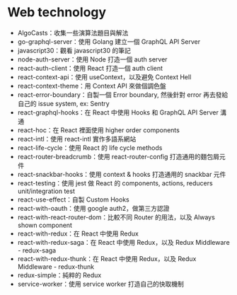 # Web technology

+ AlgoCasts：收集一些演算法題目與解法
+ go-graphql-server：使用 Golang 建立一個 GraphQL API Server
+ javascript30：觀看 javascript30 的筆記
+ node-auth-server：使用 Node 打造一個 auth server
+ react-auth-client：使用 React 打造一個 auth client
+ react-context-api：使用 useContext，以及避免 Context Hell
+ react-context-theme：用 Context API 來做個調色盤
+ react-error-boundary：自製一個 Error boundary, 然後針對 error 再去發給自己的 issue system, ex: Sentry
+ react-graphql-hooks：在 React 中使用 Hooks 和 GraphQL API Server 溝通
+ react-hoc：在 React 裡面使用 higher order components
+ react-intl：使用 react-intl 實作多語系網站
+ react-life-cycle：使用 React 的 life cycle methods
+ react-router-breadcrumb：使用 react-router-config 打造通用的麵包屑元件
+ react-snackbar-hooks：使用 context & hooks 打造通用的 snackbar 元件
+ react-testing：使用 jest 做 React 的 components, actions, reducers unit/integration test
+ react-use-effect：自製 Custom Hooks
+ react-with-oauth：使用 google auth2，做第三方認證
+ react-with-react-router-dom：比較不同 Router 的用法，以及 Always shown component
+ react-with-redux：在 React 中使用 Redux
+ react-with-redux-saga：在 React 中使用 Redux，以及 Redux Middleware - redux-saga
+ react-with-redux-thunk：在 React 中使用 Redux，以及 Redux Middleware - redux-thunk
+ redux-simple：純粹的 Redux
+ service-worker：使用 service worker 打造自己的快取機制

